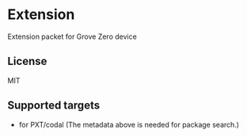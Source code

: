 # Extension

Extension packet for Grove Zero device

## License

MIT

## Supported targets

* for PXT/codal
(The metadata above is needed for package search.)

